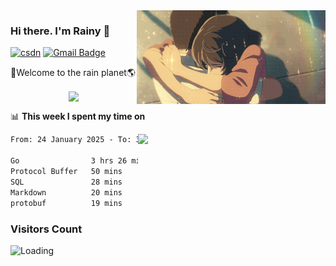 <img  align='right' height="150" src="https://github.com/LikeRainDay/LikeRainDay/blob/master/pic/img_rain_1.gif?raw=true">



### Hi there. I'm Rainy :lemon:

[![csdn](https://img.shields.io/badge/-csdn-c14438?style=flat-square&logo=c&logoColor=white)](https://blog.csdn.net/qq_15807167)
[![Gmail Badge](https://img.shields.io/badge/-gmail-c14438?style=flat-square&logo=Gmail&logoColor=white&link=mailto:houshuai0816@gmail.com)](mailto:houshuai0816@gmail.com)

🚀Welcome to the rain planet🌎

<center>
<img align='center'  src="https://source.unsplash.com/user/rainyhehe/likes">
</center>

📊 **This week I spent my time on**

<img align='right'   width="300" src="https://github-readme-stats.vercel.app/api?username=LikeRainDay&show_icons=true&title_color=fff&icon_color=79ff97&text_color=9f9f9f&bg_color=151515&count_private=true">

<!--START_SECTION:waka-->

```txt
From: 24 January 2025 - To: 31 January 2025

Go                3 hrs 26 mins   ██████████████▓░░░░░░░░░░   58.31 %
Protocol Buffer   50 mins         ███▓░░░░░░░░░░░░░░░░░░░░░   14.43 %
SQL               28 mins         ██░░░░░░░░░░░░░░░░░░░░░░░   08.13 %
Markdown          20 mins         █▒░░░░░░░░░░░░░░░░░░░░░░░   05.78 %
protobuf          19 mins         █▒░░░░░░░░░░░░░░░░░░░░░░░   05.45 %
```

<!--END_SECTION:waka-->

### Visitors Count
<img align="left" src = "https://profile-counter.glitch.me/LikeRainDay/count.svg" alt ="Loading">
